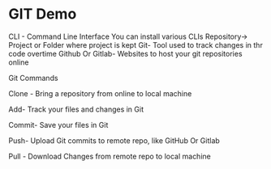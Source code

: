 # GIT Demo

CLI - Command Line Interface
You can install various CLIs
Repository-> Project or Folder where project is kept
Git- Tool used to track changes in thr code overtime
Github Or Gitlab- Websites to host your git repositories online

Git Commands 

Clone - Bring a repository from online to local machine

Add- Track your files and changes in Git

Commit- Save your files in Git

Push- Upload Git commits to remote repo, like GitHub Or Gitlab

Pull - Download Changes from remote repo to local machine
